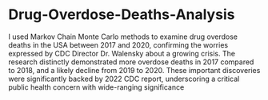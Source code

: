 # Drug-Overdose-Deaths-Analysis

I used Markov Chain Monte Carlo methods to examine drug overdose deaths in the USA between 2017 and 2020, confirming the worries expressed by CDC Director Dr. Walensky about a growing crisis. The research distinctly demonstrated more overdose deaths in 2017 compared to 2018, and a likely decline from 2019 to 2020. These important discoveries were significantly backed by 2022 CDC report, underscoring a critical public health concern with wide-ranging significance

